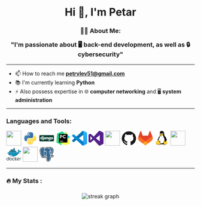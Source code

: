 <h1 align="center">Hi 👋, I'm Petar</h1>

<h3 align="center">👩‍💻  About Me:

  
  "I'm passionate about 🖥️ back-end development, as well as 🔒 cybersecurity"</h3>
___


- 📫 How to reach me **petrvlev51@gmail.com**
- 📚 I'm currently learning **Python**
- ⚡ Also possess expertise in 🌐 **computer networking** and 🖥️ **system administration** 

___


<h3 align="left">Languages and Tools:</h3>

<img src="https://cdn.jsdelivr.net/gh/devicons/devicon/icons/go/go-original-wordmark.svg" width="40" height="40"/> </a>
<img src="https://raw.githubusercontent.com/devicons/devicon/master/icons/python/python-original.svg" width="40" height="40"/> </a>
<img src="https://github.com/devicons/devicon/blob/v2.14.0/icons/django/django-original.svg" width="40" height="40"/> </a>
<img src="https://github.com/devicons/devicon/blob/v2.14.0/icons/pycharm/pycharm-original.svg" width="40" height="40"/> </a>
<img src="https://raw.githubusercontent.com/devicons/devicon/master/icons/vscode/vscode-original.svg" width="40" height="40"/> </a>
<img src="https://github.com/devicons/devicon/blob/v2.14.0/icons/visualstudio/visualstudio-plain.svg" width="40" height="40"/> </a>
<img src="https://www.vectorlogo.zone/logos/git-scm/git-scm-icon.svg" width="40" height="40"/> </a>
<img src="https://raw.githubusercontent.com/devicons/devicon/master/icons/github/github-original.svg" width="40" height="40"/> </a>
<img src="https://raw.githubusercontent.com/devicons/devicon/master/icons/gitlab/gitlab-original.svg" width="40" height="40"/> </a>
<img src="https://raw.githubusercontent.com/devicons/devicon/master/icons/linux/linux-original.svg" width="40" height="40"/> </a>
<img src="https://www.vectorlogo.zone/logos/gnu_bash/gnu_bash-icon.svg" width="40" height="40"/> </a>
<img src="https://raw.githubusercontent.com/devicons/devicon/master/icons/docker/docker-original-wordmark.svg" width="40" height="40"/> </a>
<img src="https://www.vectorlogo.zone/logos/getpostman/getpostman-icon.svg" width="40" height="40"/> </a>
<img src="https://github.com/devicons/devicon/blob/v2.14.0/icons/postgresql/postgresql-original.svg" width="40" height="40"/> </a>

___

<h3 align="left">🔥   My Stats :</h3>

###

<div align="center">
  <img src="https://streak-stats.demolab.com?user=PetarValev&locale=en&mode=daily&theme=dark&hide_border=false&border_radius=5&order=3" height="220" alt="streak graph"  />
</div>

###
